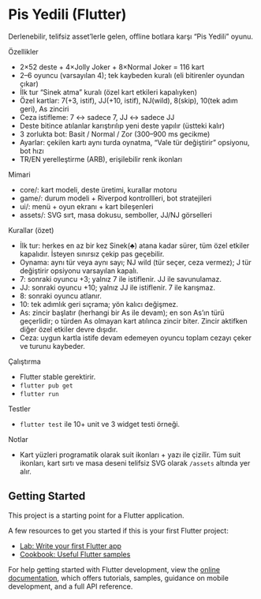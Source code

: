 # Pis Yedili (Flutter)

Derlenebilir, telifsiz asset’lerle gelen, offline botlara karşı “Pis Yedili” oyunu.

Özellikler
- 2×52 deste + 4×Jolly Joker + 8×Normal Joker = 116 kart
- 2–6 oyuncu (varsayılan 4); tek kaybeden kuralı (eli bitirenler oyundan çıkar)
- İlk tur “Sinek atma” kuralı (özel kart etkileri kapalıyken)
- Özel kartlar: 7(+3, istif), JJ(+10, istif), NJ(wild), 8(skip), 10(tek adım geri), As zinciri
- Ceza istifleme: 7 ↔ sadece 7, JJ ↔ sadece JJ
- Deste bitince atılanlar karıştırılıp yeni deste yapılır (üstteki kalır)
- 3 zorlukta bot: Basit / Normal / Zor (300–900 ms gecikme)
- Ayarlar: çekilen kartı aynı turda oynatma, “Vale tür değiştirir” opsiyonu, bot hızı
- TR/EN yerelleştirme (ARB), erişilebilir renk ikonları

Mimari
- core/: kart modeli, deste üretimi, kurallar motoru
- game/: durum modeli + Riverpod kontrollleri, bot stratejileri
- ui/: menü + oyun ekranı + kart bileşenleri
- assets/: SVG sırt, masa dokusu, semboller, JJ/NJ görselleri

Kurallar (özet)
- İlk tur: herkes en az bir kez Sinek(♣) atana kadar sürer, tüm özel etkiler kapalıdır. İsteyen sınırsız çekip pas geçebilir.
- Oynama: aynı tür veya aynı sayı; NJ wild (tür seçer, ceza vermez); J tür değiştirir opsiyonu varsayılan kapalı.
- 7: sonraki oyuncu +3; yalnız 7 ile istiflenir. JJ ile savunulamaz.
- JJ: sonraki oyuncu +10; yalnız JJ ile istiflenir. 7 ile karışmaz.
- 8: sonraki oyuncu atlanır.
- 10: tek adımlık geri sıçrama; yön kalıcı değişmez.
- As: zincir başlatır (herhangi bir As ile devam); en son As’ın türü geçerlidir; o türden As olmayan kart atılınca zincir biter. Zincir aktifken diğer özel etkiler devre dışıdır.
- Ceza: uygun kartla istife devam edemeyen oyuncu toplam cezayı çeker ve turunu kaybeder.

Çalıştırma
- Flutter stable gerektirir.
- `flutter pub get`
- `flutter run`

Testler
- `flutter test` ile 10+ unit ve 3 widget testi örneği.

Notlar
- Kart yüzleri programatik olarak suit ikonları + yazı ile çizilir. Tüm suit ikonları, kart sırtı ve masa deseni telifsiz SVG olarak `/assets` altında yer alır.

## Getting Started

This project is a starting point for a Flutter application.

A few resources to get you started if this is your first Flutter project:

- [Lab: Write your first Flutter app](https://docs.flutter.dev/get-started/codelab)
- [Cookbook: Useful Flutter samples](https://docs.flutter.dev/cookbook)

For help getting started with Flutter development, view the
[online documentation](https://docs.flutter.dev/), which offers tutorials,
samples, guidance on mobile development, and a full API reference.
